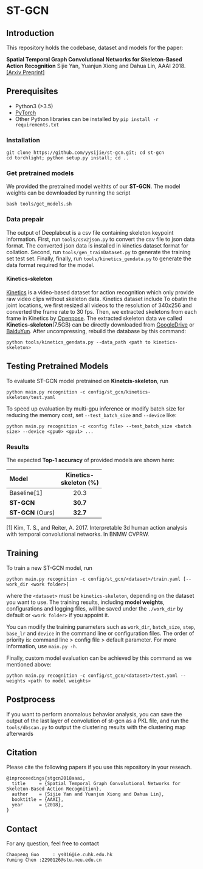 # ST-GCN

## Introduction
This repository holds the codebase, dataset and models for the paper:

**Spatial Temporal Graph Convolutional Networks for Skeleton-Based Action Recognition** Sijie Yan, Yuanjun Xiong and Dahua Lin, AAAI 2018. [[Arxiv Preprint]](https://arxiv.org/abs/1801.07455)

## Prerequisites
- Python3 (>3.5)
- [PyTorch](http://pytorch.org/)
- Other Python libraries can be installed by `pip install -r requirements.txt`


### Installation
``` shell
git clone https://github.com/yysijie/st-gcn.git; cd st-gcn
cd torchlight; python setup.py install; cd ..
```

### Get pretrained models
We provided the pretrained model weithts of our **ST-GCN**. The model weights can be downloaded by running the script
```
bash tools/get_models.sh
```


### Data prepair
The output of Deeplabcut is a csv file containing skeleton keypoint information. First, run ```tools/csv2json.py``` to convert the csv file to json data format. The converted json data is installed in kinetics dataset format for collation.
Second, run ```tools/gen_trainDataset.py``` to generate the training set test set.
Finally, finally, run ```tools/kinetics_gendata.py``` to generate the data format required for the model.


#### Kinetics-skeleton
[Kinetics](https://deepmind.com/research/open-source/open-source-datasets/kinetics/) is a video-based dataset for action recognition which only provide raw video clips without skeleton data. Kinetics dataset include To obatin the joint locations, we first resized all videos to the resolution of 340x256 and converted the frame rate to 30 fps.  Then, we extracted skeletons from each frame in Kinetics by [Openpose](https://github.com/CMU-Perceptual-Computing-Lab/openpose). The extracted skeleton data we called **Kinetics-skeleton**(7.5GB) can be directly downloaded from [GoogleDrive](https://drive.google.com/open?id=1SPQ6FmFsjGg3f59uCWfdUWI-5HJM_YhZ) or [BaiduYun](https://pan.baidu.com/s/1dwKG2TLvG-R1qeIiE4MjeA#list/path=%2FShare%2FAAAI18%2Fkinetics-skeleton&parentPath=%2FShare).
After uncompressing, rebuild the database by this command:
```
python tools/kinetics_gendata.py --data_path <path to kinetics-skeleton>
```


## Testing Pretrained Models

<!-- ### Evaluation
Once datasets ready, we can start the evaluation. -->

To evaluate ST-GCN model pretrained on **Kinetcis-skeleton**, run
```
python main.py recognition -c config/st_gcn/kinetics-skeleton/test.yaml
```

<!-- Similary, the configuration file for testing baseline models can be found under the ```./config/baseline```. -->

To speed up evaluation by multi-gpu inference or modify batch size for reducing the memory cost, set ```--test_batch_size``` and ```--device``` like:
```
python main.py recognition -c <config file> --test_batch_size <batch size> --device <gpu0> <gpu1> ...
```

### Results
The expected **Top-1** **accuracy** of provided models are shown here:

| Model| Kinetics-<br>skeleton (%)|
| :------| :------: |
|Baseline[1]| 20.3    | 
|**ST-GCN** | **30.7**|
|**ST-GCN** (Ours)| **32.7**|

[1] Kim, T. S., and Reiter, A. 2017. Interpretable 3d human action analysis with temporal convolutional networks. In BNMW CVPRW. 

## Training
To train a new ST-GCN model, run

```
python main.py recognition -c config/st_gcn/<dataset>/train.yaml [--work_dir <work folder>]
```
where the ```<dataset>``` must be ```kinetics-skeleton```, depending on the dataset you want to use.
The training results, including **model weights**, configurations and logging files, will be saved under the ```./work_dir``` by default or ```<work folder>``` if you appoint it.

You can modify the training parameters such as ```work_dir```, ```batch_size```, ```step```, ```base_lr``` and ```device``` in the command line or configuration files. The order of priority is:  command line > config file > default parameter. For more information, use ```main.py -h```.

Finally, custom model evaluation can be achieved by this command as we mentioned above:
```
python main.py recognition -c config/st_gcn/<dataset>/test.yaml --weights <path to model weights>
```

## Postprocess
If you want to perform anomalous behavior analysis, you can save the output of the last layer of convolution of st-gcn as a PKL file, and run the ```tools/dbscan.py``` to output the clustering results with the clustering map afterwards



## Citation
Please cite the following papers if you use this repository in your reseach.
```
@inproceedings{stgcn2018aaai,
  title     = {Spatial Temporal Graph Convolutional Networks for Skeleton-Based Action Recognition},
  author    = {Sijie Yan and Yuanjun Xiong and Dahua Lin},
  booktitle = {AAAI},
  year      = {2018},
}
```

## Contact
For any question, feel free to contact
```
Chaopeng Guo     : ys016@ie.cuhk.edu.hk
Yuming Chen :2290126@stu.neu.edu.cn
```

